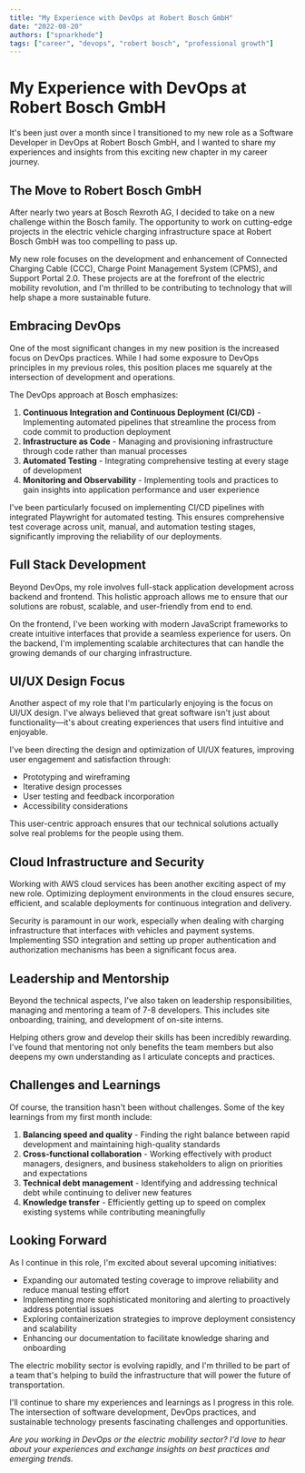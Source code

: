 ```yaml
---
title: "My Experience with DevOps at Robert Bosch GmbH"
date: "2022-08-20"
authors: ["spnarkhede"]
tags: ["career", "devops", "robert bosch", "professional growth"]
---
```


# My Experience with DevOps at Robert Bosch GmbH

It's been just over a month since I transitioned to my new role as a Software Developer in DevOps at Robert Bosch GmbH, and I wanted to share my experiences and insights from this exciting new chapter in my career journey.

## The Move to Robert Bosch GmbH

After nearly two years at Bosch Rexroth AG, I decided to take on a new challenge within the Bosch family. The opportunity to work on cutting-edge projects in the electric vehicle charging infrastructure space at Robert Bosch GmbH was too compelling to pass up.

My new role focuses on the development and enhancement of Connected Charging Cable (CCC), Charge Point Management System (CPMS), and Support Portal 2.0. These projects are at the forefront of the electric mobility revolution, and I'm thrilled to be contributing to technology that will help shape a more sustainable future.

## Embracing DevOps

One of the most significant changes in my new position is the increased focus on DevOps practices. While I had some exposure to DevOps principles in my previous roles, this position places me squarely at the intersection of development and operations.

The DevOps approach at Bosch emphasizes:

1. **Continuous Integration and Continuous Deployment (CI/CD)** - Implementing automated pipelines that streamline the process from code commit to production deployment
2. **Infrastructure as Code** - Managing and provisioning infrastructure through code rather than manual processes
3. **Automated Testing** - Integrating comprehensive testing at every stage of development
4. **Monitoring and Observability** - Implementing tools and practices to gain insights into application performance and user experience

I've been particularly focused on implementing CI/CD pipelines with integrated Playwright for automated testing. This ensures comprehensive test coverage across unit, manual, and automation testing stages, significantly improving the reliability of our deployments.

## Full Stack Development

Beyond DevOps, my role involves full-stack application development across backend and frontend. This holistic approach allows me to ensure that our solutions are robust, scalable, and user-friendly from end to end.

On the frontend, I've been working with modern JavaScript frameworks to create intuitive interfaces that provide a seamless experience for users. On the backend, I'm implementing scalable architectures that can handle the growing demands of our charging infrastructure.

## UI/UX Design Focus

Another aspect of my role that I'm particularly enjoying is the focus on UI/UX design. I've always believed that great software isn't just about functionality—it's about creating experiences that users find intuitive and enjoyable.

I've been directing the design and optimization of UI/UX features, improving user engagement and satisfaction through:

- Prototyping and wireframing
- Iterative design processes
- User testing and feedback incorporation
- Accessibility considerations

This user-centric approach ensures that our technical solutions actually solve real problems for the people using them.

## Cloud Infrastructure and Security

Working with AWS cloud services has been another exciting aspect of my new role. Optimizing deployment environments in the cloud ensures secure, efficient, and scalable deployments for continuous integration and delivery.

Security is paramount in our work, especially when dealing with charging infrastructure that interfaces with vehicles and payment systems. Implementing SSO integration and setting up proper authentication and authorization mechanisms has been a significant focus area.

## Leadership and Mentorship

Beyond the technical aspects, I've also taken on leadership responsibilities, managing and mentoring a team of 7-8 developers. This includes site onboarding, training, and development of on-site interns.

Helping others grow and develop their skills has been incredibly rewarding. I've found that mentoring not only benefits the team members but also deepens my own understanding as I articulate concepts and practices.

## Challenges and Learnings

Of course, the transition hasn't been without challenges. Some of the key learnings from my first month include:

1. **Balancing speed and quality** - Finding the right balance between rapid development and maintaining high-quality standards
2. **Cross-functional collaboration** - Working effectively with product managers, designers, and business stakeholders to align on priorities and expectations
3. **Technical debt management** - Identifying and addressing technical debt while continuing to deliver new features
4. **Knowledge transfer** - Efficiently getting up to speed on complex existing systems while contributing meaningfully

## Looking Forward

As I continue in this role, I'm excited about several upcoming initiatives:

- Expanding our automated testing coverage to improve reliability and reduce manual testing effort
- Implementing more sophisticated monitoring and alerting to proactively address potential issues
- Exploring containerization strategies to improve deployment consistency and scalability
- Enhancing our documentation to facilitate knowledge sharing and onboarding

The electric mobility sector is evolving rapidly, and I'm thrilled to be part of a team that's helping to build the infrastructure that will power the future of transportation.

I'll continue to share my experiences and learnings as I progress in this role. The intersection of software development, DevOps practices, and sustainable technology presents fascinating challenges and opportunities.

*Are you working in DevOps or the electric mobility sector? I'd love to hear about your experiences and exchange insights on best practices and emerging trends.*

